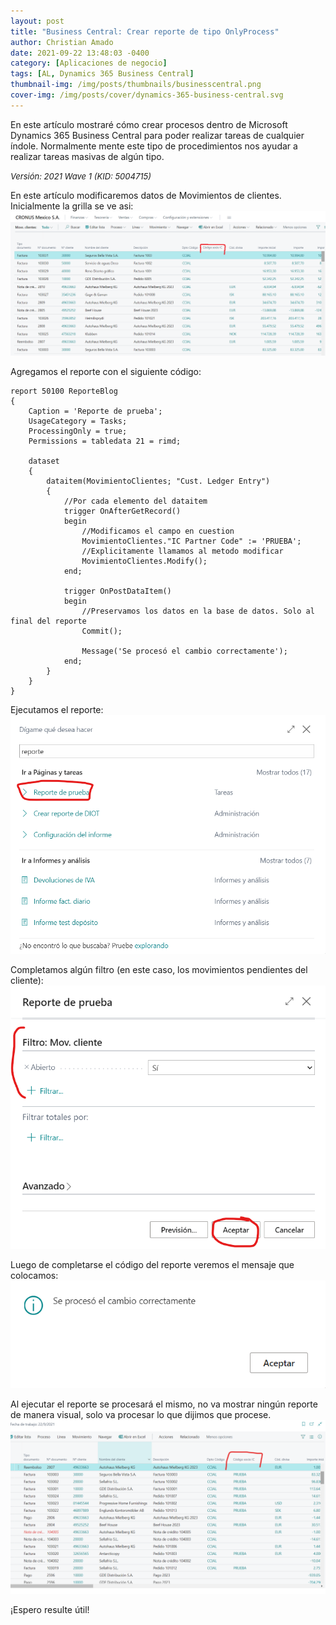 ```yaml
---
layout: post
title: "Business Central: Crear reporte de tipo OnlyProcess"
author: Christian Amado
date: 2021-09-22 13:48:03 -0400
category: [Aplicaciones de negocio]
tags: [AL, Dynamics 365 Business Central]
thumbnail-img: /img/posts/thumbnails/businesscentral.png
cover-img: /img/posts/cover/dynamics-365-business-central.svg
---
```


En este artículo mostraré cómo crear procesos dentro de Microsoft Dynamics 365 Business Central para poder realizar tareas de cualquier índole. Normalmente mente este tipo de procedimientos nos ayudar a realizar tareas masivas de algún tipo.

<!--more-->
*<font size="2">Versión: 2021 Wave 1 (KID: 5004715)</font>*

En este artículo modificaremos datos de Movimientos de clientes. Inicialmente la grilla se ve asi:  
![](/img/posts/2021/09/22/Process1.png)  

Agregamos el reporte con el siguiente código:
```
report 50100 ReporteBlog
{
    Caption = 'Reporte de prueba';
    UsageCategory = Tasks;
    ProcessingOnly = true;
    Permissions = tabledata 21 = rimd;

    dataset
    {
        dataitem(MovimientoClientes; "Cust. Ledger Entry")
        {
            //Por cada elemento del dataitem
            trigger OnAfterGetRecord()
            begin
                //Modificamos el campo en cuestion
                MovimientoClientes."IC Partner Code" := 'PRUEBA';
                //Explicitamente llamamos al metodo modificar
                MovimientoClientes.Modify();
            end;

            trigger OnPostDataItem()
            begin 
                //Preservamos los datos en la base de datos. Solo al final del reporte
                Commit();

                Message('Se procesó el cambio correctamente');
            end;
        }
    }
}
```
Ejecutamos el reporte:  
![](/img/posts/2021/09/22/Process2.png)  

Completamos algún filtro (en este caso, los movimientos pendientes del cliente):  
![](/img/posts/2021/09/22/Process3.png)  

Luego de completarse el código del reporte veremos el mensaje que colocamos:  
![](/img/posts/2021/09/22/Process4.png) 

Al ejecutar el reporte se procesará el mismo, no va mostrar ningún reporte de manera visual, solo va procesar lo que dijimos que procese.  
![](/img/posts/2021/09/22/Process5.png)  

¡Espero resulte útil!
